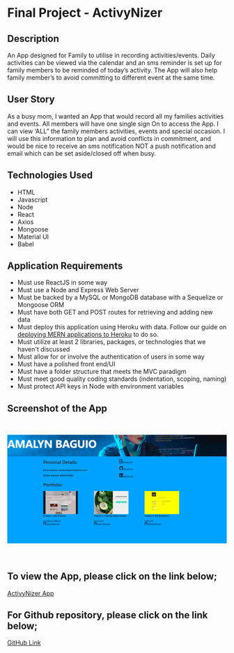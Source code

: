 # Final Project - ActivyNizer

## Description
An App designed for Family to utilise in recording activities/events. Daily activities can be viewed via the calendar and an sms reminder is set up for family members to be reminded of today’s activity. The App will also help family member’s to avoid committing to different event at the same time.

## User Story
As a busy mom, I wanted an App that would record all my families activities and events. All members will have one single sign On to access the App.
I can view ‘ALL” the family members activities, events and special occasion. I will use this information to plan and avoid conflicts in commitment, and would be nice to receive an sms notification NOT a push notification and email which can be set aside/closed off when busy.

## Technologies Used
* HTML
* Javascript
* Node
* React
* Axios
* Mongoose
* Material UI
* Babel


## Application Requirements
* Must use ReactJS in some way
* Must use a Node and Express Web Server
* Must be backed by a MySQL or MongoDB database with a Sequelize or Mongoose ORM
* Must have both GET and POST routes for retrieving and adding new data
* Must deploy this application using Heroku with data. Follow our guide on [deploying MERN applications to Heroku](../04-Important/MERNHerokuDeploy.md) to do so.
* Must utilize at least 2 libraries, packages, or technologies that we haven't discussed
* Must allow for or involve the authentication of users in some way
* Must have a polished front end/UI
* Must have a folder structure that meets the MVC paradigm
* Must meet good quality coding standards (indentation, scoping, naming)
* Must protect API keys in Node with environment variables


## Screenshot of the App

<br>

![App Screenshot](https://raw.githubusercontent.com/AmyBaguio/Updated-Portfolio2/master/Assets/ResponsivePortfolio%20.png)

<br>


 ## To view the App, please click on the link below;

[ActivyNizer App](https://activynizer-101.herokuapp.com/)

## For Github repository, please click on the link below;

[GitHub Link](https://github.com/AmyBaguio/ACTIVYNIZER_Project3)
